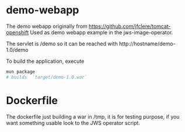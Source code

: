 # demo-webapp
The demo webapp originally from https://github.com/jfclere/tomcat-openshift
Used as demo webapp example in the jws-image-operator.

The servlet is /demo so it can be reached with http://hostname/demo-1.0/demo

To build the application, execute

```sh
mvn package
# builds  `target/demo-1.0.war`
```

# Dockerfile
The dockerfile just building a war in /tmp, it is for testing purpose, if you want something usable look to the JWS operator script.

